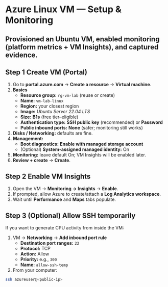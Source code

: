 # Azure Linux VM — Setup & Monitoring

Provisioned an Ubuntu VM, enabled monitoring (platform metrics + VM Insights), and captured evidence.
---


## Step 1 Create VM (Portal)
1. Go to **portal.azure.com** → **Create a resource** → **Virtual machine**.
2. **Basics**
   - **Resource group:** `rg-vm-lab` (reuse or create)
   - **Name:** `vm-lab-linux`
   - **Region:** your closest region
   - **Image:** *Ubuntu Server 22.04 LTS*
   - **Size:** **B1s** (free tier–eligible)
   - **Authentication type:** **SSH public key** (recommended) or **Password**
   - **Public inbound ports:** **None** (safer; monitoring still works)
3. **Disks / Networking:** defaults are fine.
4. **Management:**
   - **Boot diagnostics:** **Enable with managed storage account**
   - (Optional) **System-assigned managed identity:** On
5. **Monitoring:** leave default On; VM Insights will be enabled later.
6. **Review + create** → **Create**.

## Step 2 Enable VM Insights
1. Open the VM → **Monitoring → Insights** → **Enable**.
2. If prompted, allow Azure to create/attach a **Log Analytics workspace**.
3. Wait until **Performance** and **Maps** tabs populate.

## Step 3 (Optional) Allow SSH temporarily
If you want to generate CPU activity from inside the VM:
1. VM → **Networking** → **Add inbound port rule**
   - **Destination port ranges:** `22`
   - **Protocol:** TCP
   - **Action:** Allow
   - **Priority:** e.g., `300`
   - **Name:** `allow-ssh-temp`
2. From your computer:
```bash
ssh azureuser@<public-ip>

